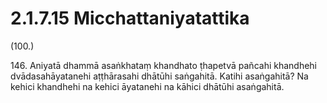 # 2.1.7.15 Micchattaniyatattika

(100.)

146\. Aniyatā dhammā asaṅkhataṃ khandhato ṭhapetvā pañcahi khandhehi dvādasahāyatanehi aṭṭhārasahi dhātūhi saṅgahitā. Katihi asaṅgahitā? Na kehici khandhehi na kehici āyatanehi na kāhici dhātūhi asaṅgahitā.
